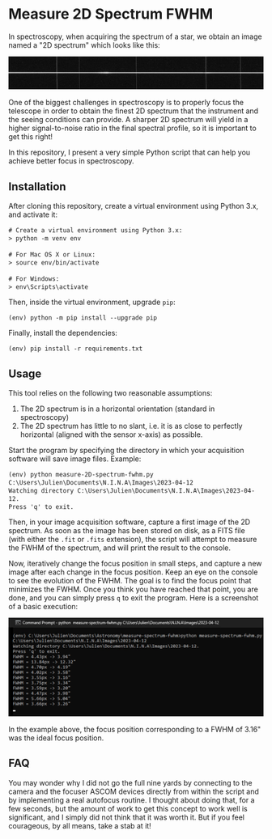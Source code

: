 # Measure 2D Spectrum FWHM

In spectroscopy, when acquiring the spectrum of a star, we obtain an image named a "2D spectrum" which looks like this:

![example of a 2D spectrum](2D-spectrum-example.jpg)

One of the biggest challenges in spectroscopy is to properly focus the telescope in order to obtain the finest 2D spectrum that the instrument and the seeing conditions can provide. A sharper 2D spectrum will yield in a higher signal-to-noise ratio in the final spectral profile, so it is important to get this right!

In this repository, I present a very simple Python script that can help you achieve better focus in spectroscopy.

## Installation

After cloning this repository, create a virtual environment using Python 3.x, and activate it:

```
# Create a virtual environment using Python 3.x:
> python -m venv env

# For Mac OS X or Linux:
> source env/bin/activate

# For Windows:
> env\Scripts\activate
```

Then, inside the virtual environment, upgrade `pip`:

```
(env) python -m pip install --upgrade pip
```

Finally, install the dependencies:

```
(env) pip install -r requirements.txt
```

## Usage

This tool relies on the following two reasonable assumptions:

1. The 2D spectrum is in a horizontal orientation (standard in spectroscopy)
2. The 2D spectrum has little to no slant, i.e. it is as close to perfectly horizontal (aligned with the sensor x-axis) as possible.

Start the program by specifying the directory in which your acquisition software will save image files. Example:

```
(env) python measure-2D-spectrum-fwhm.py C:\Users\Julien\Documents\N.I.N.A\Images\2023-04-12
Watching directory C:\Users\Julien\Documents\N.I.N.A\Images\2023-04-12.
Press 'q' to exit.
```

Then, in your image acquisition software, capture a first image of the 2D spectrum. As soon as the image has been stored on disk, as a FITS file (with either the `.fit` or `.fits` extension), the script will attempt to measure the FWHM of the spectrum, and will print the result to the console.

Now, iteratively change the focus position in small steps, and capture a new image after each change in the focus position. Keep an eye on the console to see the evolution of the FWHM. The goal is to find the focus point that minimizes the FWHM. Once you think you have reached that point, you are done, and you can simply press `q` to exit the program. Here is a screenshot of a basic execution:

![Execution example](execution-example.png)

In the example above, the focus position corresponding to a FWHM of 3.16" was the ideal focus position.

## FAQ

You may wonder why I did not go the full nine yards by connecting to the camera and the focuser ASCOM devices directly from within the script and by implementing a real autofocus routine. I thought about doing that, for a few seconds, but the amount of work to get this concept to work well is significant, and I simply did not think that it was worth it. But if you feel courageous, by all means, take a stab at it!
